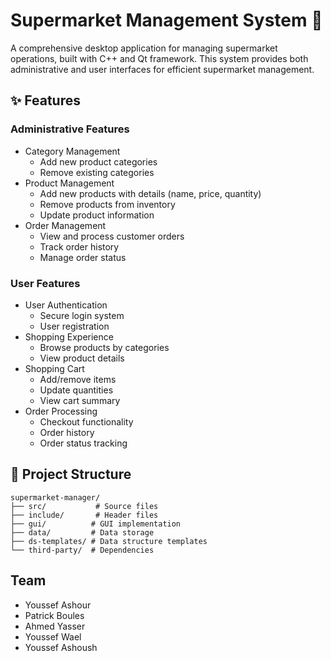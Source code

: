 # Supermarket Management System 🛒

A comprehensive desktop application for managing supermarket operations, built with C++ and Qt framework. This system provides both administrative and user interfaces for efficient supermarket management.

## ✨ Features

### Administrative Features
- Category Management
  - Add new product categories
  - Remove existing categories
- Product Management
  - Add new products with details (name, price, quantity)
  - Remove products from inventory
  - Update product information
- Order Management
  - View and process customer orders
  - Track order history
  - Manage order status

### User Features
- User Authentication
  - Secure login system
  - User registration
- Shopping Experience
  - Browse products by categories
  - View product details
- Shopping Cart
  - Add/remove items
  - Update quantities
  - View cart summary
- Order Processing
  - Checkout functionality
  - Order history
  - Order status tracking

## 📂 Project Structure
```
supermarket-manager/
├── src/           # Source files
├── include/       # Header files
├── gui/          # GUI implementation
├── data/         # Data storage
├── ds-templates/ # Data structure templates
└── third-party/  # Dependencies
```

## Team
- Youssef Ashour
- Patrick Boules
- Ahmed Yasser
- Youssef Wael
- Youssef Ashoush

